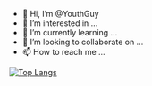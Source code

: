- 👋 Hi, I’m @YouthGuy
- 👀 I’m interested in ...
- 🌱 I’m currently learning ...
- 💞️ I’m looking to collaborate on ...
- 📫 How to reach me ...

[![Top Langs](https://github-readme-stats.vercel.app/api/top-langs/?username=YouthGuy)](https://github.com/anuraghazra/github-readme-stats)
